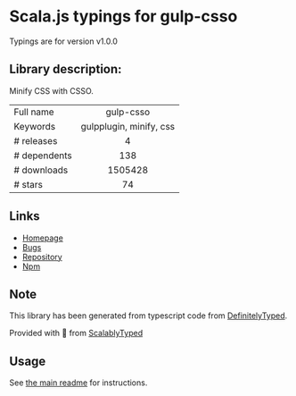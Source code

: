 
# Scala.js typings for gulp-csso

Typings are for version v1.0.0

## Library description:
Minify CSS with CSSO.

|                    |                 |
| ------------------ | :-------------: |
| Full name          | gulp-csso |
| Keywords           | gulpplugin, minify, css |
| # releases         | 4 |
| # dependents       | 138 |
| # downloads        | 1505428 |
| # stars            | 74 |

## Links
- [Homepage](https://github.com/ben-eb/gulp-csso)
- [Bugs](https://github.com/ben-eb/gulp-csso/issues)
- [Repository](https://github.com/ben-eb/gulp-csso)
- [Npm](https://www.npmjs.com/package/gulp-csso)
    


## Note
This library has been generated from typescript code from [DefinitelyTyped](https://definitelytyped.org).

Provided with :purple_heart: from [ScalablyTyped](https://github.com/oyvindberg/ScalablyTyped)

## Usage
See [the main readme](../../readme.md) for instructions.


